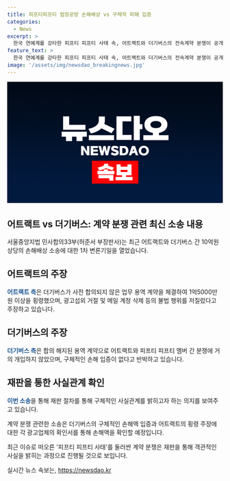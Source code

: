 ```yaml
---
title: 피프티피프티 법정공방 손해배상 vs 구체적 피해 입증
categories:
  - News
excerpt: >
  한국 연예계를 강타한 피프티 피프티 사태 속, 어트랙트와 더기버스의 전속계약 분쟁이 공개 법정 공방으로 치달렸다. 어트랙트는 1억원 이상의 횡령을 주장하며 불법행위를 비판했지만, 더기버스는 손해 입증 계획 부재를 지적하며 반박했다. 이에 소송은 더욱 뜨거운 감정을 자극하며 논란의 중심에 놓였다.
feature_text: >
  한국 연예계를 강타한 피프티 피프티 사태 속, 어트랙트와 더기버스의 전속계약 분쟁이 공개 법정 공방으로 치달렸다. 어트랙트는 1억원 이상의 횡령을 주장하며 불법행위를 비판했지만, 더기버스는 손해 입증 계획 부재를 지적하며 반박했다. 이에 소송은 더욱 뜨거운 감정을 자극하며 논란의 중심에 놓였다.
image: '/assets/img/newsdao_breakingnews.jpg'
---
```


<p><img src="/assets/img/newsdao_breakingnews.jpg" alt="implanttips 속보" /></p>

<h2>어트랙트 vs 더기버스: 계약 분쟁 관련 최신 소송 내용</h2>

<p data-ke-size="size16">서울중앙지법 민사합의33부(허준서 부장판사)는 최근 어트랙트와 더기버스 간 10억원 상당의 손해배상 소송에 대한 1차 변론기일을 열었습니다. </p>

<h2 data-ke-size="size26">어트랙트의 주장</h2>

<p><b><span style="color: #1a5490;">어트랙트 측</span></b>은 더기버스가 사전 합의되지 않은 업무 용역 계약을 체결하여 1억5000만원 이상을 횡령했으며, 광고섭외 거절 및 메일 계정 삭제 등의 불법 행위를 저질렀다고 주장하고 있습니다.</p>

<h2 data-ke-size="size26">더기버스의 주장</h2>

<p><b><span style="color: #1a5490;">더기버스 측</span></b>은 합의 해지된 용역 계약으로 어트랙트와 피프티 피프티 멤버 간 분쟁에 거의 개입하지 않았으며, 구체적인 손해 입증이 없다고 반박하고 있습니다.</p>

<h2 data-ke-size="size26">재판을 통한 사실관계 확인</h2>

<p><b><span style="color: #1a5490;">이번 소송</span></b>을 통해 재판 절차를 통해 구체적인 사실관계를 밝히고자 하는 의지를 보여주고 있습니다. </p>

<p data-ke-size="size16">계약 분쟁 관련한 소송은 더기버스의 구체적인 손해액 입증과 어트랙트의 횡령 주장에 대한 각 광고업체의 확인서를 통해 손해액을 확인할 예정입니다.</p>

<p data-ke-size="size16">최근 이슈로 떠오른 '피프티 피프티 사태'를 둘러싼 계약 분쟁은 재판을 통해 객관적인 사실을 밝히는 과정으로 진행될 것으로 보입니다.</p>
실시간 뉴스 속보는, <a href="https://newsdao.kr" rel="dofollow">https://newsdao.kr</a>


